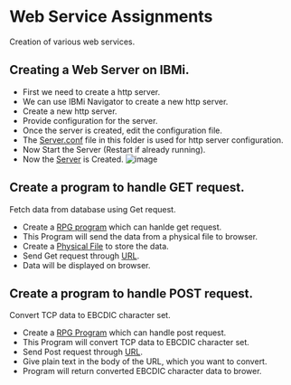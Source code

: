 # Web Service Assignments

Creation of various web services.

## Creating a Web Server on IBMi.

- First we need to create a http server.
- We can use IBMi Navigator to create a new http server.
- Create a new http server.
- Provide configuration for the server.
- Once the server is created, edit the configuration file.
- The [Server.conf](https://github.com/PIO-Anurag/Assignment/blob/main/Server.conf) file in this folder is used for http server configuration.
- Now Start the Server (Restart if already running).
- Now the [Server](http://129.40.98.241:8098) is Created.
![image](https://user-images.githubusercontent.com/75680753/134153969-6cae5508-6e8d-47ac-b341-3bb09dfdbcde.png)

## Create a program to handle GET request.

Fetch data from database using Get request.

- Create a [RPG program](https://github.com/PIO-Anurag/Assignment/blob/main/Get-Method/Get.sqlrpgle) which can hanlde get request.
- This Program will send the data from a physical file to browser.
- Create a [Physical File](https://github.com/PIO-Anurag/Assignment/blob/main/Get-Method/EMPPF1.mbr) to store the data.
- Send Get request through [URL](http://129.40.98.241:8098/orders/get/101).
- Data will be displayed on browser.

## Create a program to handle POST request.

Convert TCP data to EBCDIC character set.

- Create a [RPG Program](https://github.com/PIO-Anurag/Assignment/blob/main/Post-Method/PostEBC) which can handle post request.
- This Program will convert TCP data to EBCDIC character set.
- Send Post request through [URL](http://129.40.98.241:8098/orders/PostEBC).
- Give plain text in the body of the URL, which you want to convert.
- Program will return converted EBCDIC character data to brower.

